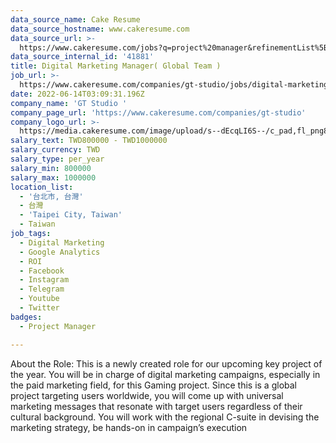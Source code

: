 ```yaml
---
data_source_name: Cake Resume
data_source_hostname: www.cakeresume.com
data_source_url: >-
  https://www.cakeresume.com/jobs?q=project%20manager&refinementList%5Blang_name%5D%5B0%5D=English&refinementList%5Bsalary_type%5D=per_year&range%5Bsalary_range%5D%5Bmin%5D=1000000&page=2
data_source_internal_id: '41881'
title: Digital Marketing Manager( Global Team )
job_url: >-
  https://www.cakeresume.com/companies/gt-studio/jobs/digital-marketing-manager-global-team
date: 2022-06-14T03:09:31.196Z
company_name: 'GT Studio '
company_page_url: 'https://www.cakeresume.com/companies/gt-studio'
company_logo_url: >-
  https://media.cakeresume.com/image/upload/s--dEcqLI6S--/c_pad,fl_png8,h_200,w_200/v1655088995/jlnbz3yktim2kf4qfv5a.png
salary_text: TWD800000 - TWD1000000
salary_currency: TWD
salary_type: per_year
salary_min: 800000
salary_max: 1000000
location_list:
  - '台北市, 台灣'
  - 台灣
  - 'Taipei City, Taiwan'
  - Taiwan
job_tags:
  - Digital Marketing
  - Google Analytics
  - ROI
  - Facebook
  - Instagram
  - Telegram
  - Youtube
  - Twitter
badges:
  - Project Manager

---
```


About the Role: This is a newly created role for our upcoming key project of the year. You will be in charge of digital marketing campaigns, especially in the paid marketing field, for this Gaming project. Since this is a global project targeting users worldwide, you will come up with universal marketing messages that resonate with target users regardless of their cultural background. You will work with the regional C-suite in devising the marketing strategy, be hands-on in campaign’s execution 